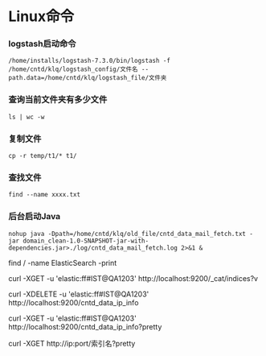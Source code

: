 # Linux命令

### logstash启动命令

```shell
/home/installs/logstash-7.3.0/bin/logstash -f /home/cntd/klq/logstash_config/文件名 --path.data=/home/cntd/klq/logstash_file/文件夹
```

### 查询当前文件夹有多少文件

```shell
ls | wc -w
```

### 复制文件

```shell
cp -r temp/t1/* t1/
```

### 查找文件

```shell
find --name	xxxx.txt
```

### 后台启动Java

```shell
nohup java -Dpath=/home/cntd/klq/old_file/cntd_data_mail_fetch.txt -jar domain_clean-1.0-SNAPSHOT-jar-with-dependencies.jar>./log/cntd_data_mail_fetch.log 2>&1 &
```



find / -name ElasticSearch -print





curl -XGET -u 'elastic:ff#IST@QA1203' http://localhost:9200/_cat/indices?v

curl -XDELETE  -u 'elastic:ff#IST@QA1203' http://localhost:9200/cntd_data_ip_info





curl -XGET -u 'elastic:ff#IST@QA1203' http://localhost:9200/cntd_data_ip_info?pretty



curl -XGET http://ip:port/索引名?pretty
